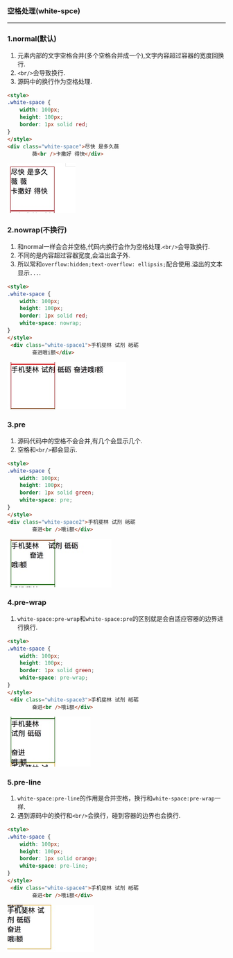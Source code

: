 ### 空格处理(white-spce)
---
### 1.normal(默认)
1. 元素内部的文字空格合并(多个空格合并成一个),文字内容超过容器的宽度回换行.
2. `<br/>`会导致换行.
3. 源码中的换行作为空格处理.
```html
<style>
.white-space {
    width: 100px;
    height: 100px;
    border: 1px solid red;
}
</style>
<div class="white-space">尽快 是多久薇
        薇<br />卡撒好 得快</div>
```
![normal](./Jietu20190102-144723.jpg)
### 2.nowrap(不换行)
1. 和normal一样会合并空格,代码内换行会作为空格处理.`<br/>`会导致换行.
2. 不同的是内容超过容器宽度,会溢出盒子外.
3. 所以常和`overflow:hidden;text-overflow: ellipsis;`配合使用.溢出的文本显示`...`.
```html
<style>
.white-space {
    width: 100px;
    height: 100px;
    border: 1px solid red;
    white-space: nowrap;
}
</style>
 <div class="white-space1">手机斐林 试剂 砥砺
        奋进哦i额</div>
```
![nowrap](./Jietu20190102-144952.jpg)
### 3.pre
1. 源码代码中的空格不会合并,有几个会显示几个.
2. 空格和`<br/>`都会显示.
```html
<style>
.white-space {
    width: 100px;
    height: 100px;
    border: 1px solid green;
    white-space: pre;
}
</style>
<div class="white-space2">手机斐林 试剂 砥砺
        奋进<br />哦i额</div>
```
![pre](./Jietu20190102-145107.jpg)
### 4.pre-wrap
1. `white-space:pre-wrap`和`white-space:pre`的区别就是会自适应容器的边界进行换行.
```html
<style>
.white-space {
    width: 100px;
    height: 100px;
    border: 1px solid green;
    white-space: pre-wrap;
}
</style>
 <div class="white-space3">手机斐林 试剂 砥砺
        奋进<br />哦i额</div>
```
![pre-wrap](./Jietu20190102-145248.jpg)
### 5.pre-line
1. `white-space:pre-line`的作用是合并空格，换行和`white-space:pre-wrap`一样.
2. 遇到源码中的换行和`<br/>`会换行，碰到容器的边界也会换行.
```html
<style>
.white-space {
    width: 100px;
    height: 100px;
    border: 1px solid orange;
    white-space: pre-line;
}
</style>
 <div class="white-space4">手机斐林 试剂 砥砺
        奋进<br />哦i额</div>
```
![pre-line](./Jietu20190102-145441.jpg)
